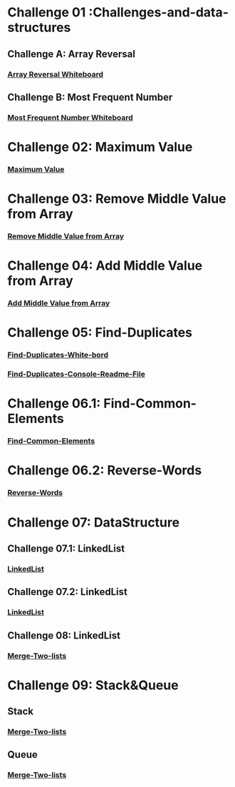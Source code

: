 #  Challenge 01 :Challenges-and-data-structures

## Challenge A: Array Reversal 
### [Array Reversal Whiteboard](https://github.com/raghad0177/challenges-and-data-structures/blob/master/challenges-and-data-structures/whiteboard-challenges/ch1.png "Open Link")

## Challenge B: Most Frequent Number
### [Most Frequent Number Whiteboard](https://github.com/raghad0177/challenges-and-data-structures/blob/master/challenges-and-data-structures/whiteboard-challenges/ch2.png "Open Link")


# Challenge 02: Maximum Value
### [Maximum Value](https://github.com/raghad0177/challenges-and-data-structures/blob/master/challenges-and-data-structures/whiteboard-challenges/ch2.2.png "Open Link")

# Challenge 03: Remove Middle Value from Array
### [Remove Middle Value from Array](https://github.com/raghad0177/challenges-and-data-structures/blob/master/challenges-and-data-structures/whiteboard-challenges/cha3.png "Open Link")

# Challenge 04: Add Middle Value from Array
### [Add Middle Value from Array](https://github.com/raghad0177/challenges-and-data-structures/blob/master/challenges-and-data-structures/whiteboard-challenges/ch.4.png "Open Link")

# Challenge 05: Find-Duplicates
### [Find-Duplicates-White-bord](https://github.com/raghad0177/challenges-and-data-structures/blob/master/challenges-and-data-structures/whiteboard-challenges/ch5.1.png "Open Link")

### [Find-Duplicates-Console-Readme-File](https://github.com/raghad0177/challenges-and-data-structures/tree/Common-Elements/challenges-and-data-structures/Challenges/Find-Duplicates/Find-Duplicates/Readme.md)

# Challenge 06.1: Find-Common-Elements
### [Find-Common-Elements](https://github.com/raghad0177/challenges-and-data-structures/blob/Common-Elements/challenges-and-data-structures/whiteboard-challenges/ch6.png "Open Link")

# Challenge 06.2: Reverse-Words
### [Reverse-Words](https://github.com/raghad0177/challenges-and-data-structures/blob/master/challenges-and-data-structures/whiteboard-challenges/ch6.2.png "Open Link")


# Challenge 07: DataStructure
## Challenge 07.1: LinkedList
### [LinkedList](https://github.com/raghad0177/challenges-and-data-structures/blob/master/challenges-and-data-structures/whiteboard-challenges/ch.7.png "Open Link")
## Challenge 07.2: LinkedList
### [LinkedList](https://github.com/raghad0177/challenges-and-data-structures/blob/master/challenges-and-data-structures/whiteboard-challenges/ch7.22.png "Open Link")
## Challenge 08: LinkedList
### [Merge-Two-lists](https://github.com/raghad0177/challenges-and-data-structures/blob/master/challenges-and-data-structures/whiteboard-challenges/ch7.33.png "Open Link")
# Challenge 09: Stack&Queue
## Stack
### [Merge-Two-lists](https://github.com/raghad0177/challenges-and-data-structures/blob/master/challenges-and-data-structures/whiteboard-challenges/ch9.1.png "Open Link")
## Queue
### [Merge-Two-lists](https://github.com/raghad0177/challenges-and-data-structures/blob/master/challenges-and-data-structures/whiteboard-challenges/ch9.2.png "Open Link")
